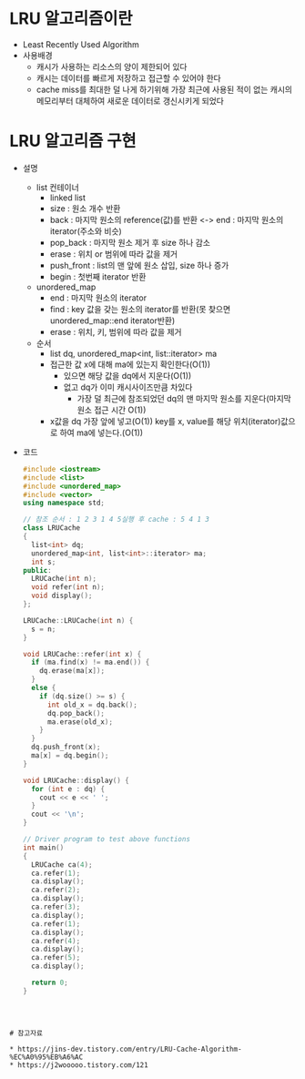 # LRU 알고리즘이란

* Least Recently Used Algorithm
* 사용배경
  * 캐시가 사용하는 리소스의 양이 제한되어 있다
  * 캐시는 데이터를 빠르게 저장하고 접근할 수 있어야 한다
  * cache miss를 최대한 덜 나게 하기위해 가장 최근에 사용된 적이 없는 캐시의 메모리부터 대체하여 새로운 데이터로 갱신시키게 되었다

# LRU 알고리즘 구현

* 설명

  * list 컨테이너
    * linked list
    * size : 원소 개수 반환
    * back : 마지막 원소의 reference(값)를 반환 <-> end : 마지막 원소의 iterator(주소와 비슷)
    * pop_back : 마지막 원소 제거 후 size 하나 감소
    * erase : 위치 or 범위에 따라 값을 제거
    * push_front : list의 맨 앞에 원소 삽입, size 하나 증가
    * begin : 첫번째 iterator 반환
  * unordered_map
    * end : 마지막 원소의 iterator
    * find : key 값을 갖는 원소의 iterator를 반환(못 찾으면 unordered_map::end iterator반환)
    * erase : 위치, 키, 범위에 따라 값을 제거
  * 순서
    * list<int> dq, unordered_map<int, list<int>::iterator> ma
    * 접근한 값 x에 대해 ma에 있는지 확인한다(O(1))
      * 있으면 해당 값을 dq에서 지운다(O(1))
      * 없고 dq가 이미 캐시사이즈만큼 차있다
        * 가장 덜 최근에 참조되었던 dq의 맨 마지막 원소를 지운다(마지막 원소 접근 시간 O(1))
    * x값을 dq 가장 앞에 넣고(O(1)) key를 x, value를 해당 위치(iterator)값으로 하여 ma에 넣는다.(O(1))

* 코드

  ```cpp
  #include <iostream>
  #include <list>
  #include <unordered_map>
  #include <vector>
  using namespace std;
  
  // 참조 순서 : 1 2 3 1 4 5실행 후 cache : 5 4 1 3
  class LRUCache
  {
    list<int> dq;
    unordered_map<int, list<int>::iterator> ma;
    int s;
  public:
    LRUCache(int n);
    void refer(int n);
    void display();
  };
  
  LRUCache::LRUCache(int n) {
    s = n;
  }
  
  void LRUCache::refer(int x) {
    if (ma.find(x) != ma.end()) {
      dq.erase(ma[x]);
    }
    else {
      if (dq.size() >= s) {
        int old_x = dq.back();
        dq.pop_back();
        ma.erase(old_x);
      }
    }
    dq.push_front(x);
    ma[x] = dq.begin();
  }
  
  void LRUCache::display() {
    for (int e : dq) {
      cout << e << ' ';
    }
    cout << '\n';
  }
  
  // Driver program to test above functions 
  int main()
  {
    LRUCache ca(4);
    ca.refer(1);
    ca.display();
    ca.refer(2);
    ca.display();
    ca.refer(3);
    ca.display();
    ca.refer(1);
    ca.display();
    ca.refer(4);
    ca.display();
    ca.refer(5);
    ca.display();
  
    return 0;
  }
```
  
  

# 참고자료

* https://jins-dev.tistory.com/entry/LRU-Cache-Algorithm-%EC%A0%95%EB%A6%AC
* https://j2wooooo.tistory.com/121